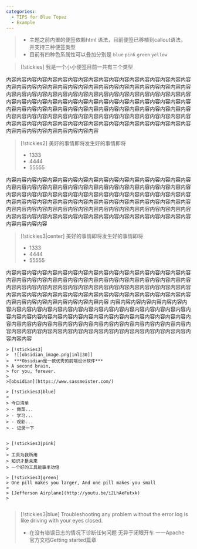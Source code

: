 ```yaml
---
categories:
  - TIPS for Blue Topaz
  - Example
---
```


> - 主题之前内置的便签依赖html 语法，目前便签已移植到callout语法，并支持三种便签类型
> - 目前有四种色系属性可以叠加分别是 `blue`   `pink`  `green`  `yellow`

> [!stickies] 
> 我是一个小小便签目前一共有三个类型

内容内容内容内容内容内容内容内容内容内容内容内容内容内容内容内容内容内容内容内容内容内容内容内容内容内容内容内容内容内容内容内容内容内容内容内容内容内容内容内容内容内容内容内容内容内容内容内容内容内容内容内容内容内容内容内容内容内容内容内容内容内容内容内容内容内容内容内容内容内容内容内容内容内容内容内容内容内容内容内容内容内容内容内容内容内容内容内容内容内容内容内容内容内容内容内容内容内容内容内容内容内容内容内容内容内容内容内容内容内容内容内容内容内容内容内容内容内容内容内容内容内容内容内容内容内容内容内容内容内容内容内容内容内容内容

> [!stickies2] 
> 美好的事情即将发生好的事情即将
> - 1333
> - 4444
> - 55555

内容内容内容内容内容内容内容内容内容内容内容内容内容内容内容内容内容内容内容内容内容内容内容内容内容内容内容内容内容内容内容内容内容内容内容内容内容内容内容内容内容内容内容内容内容内容内容内容内容内容内容内容内容内容内容内容内容内容内容内容内容内容内容内容内容内容内容内容内容内容内容内容内容内容内容内容内容内容内容内容内容内容内容内容内容内容内容内容内容内容内容内容内容内容内容内容内容内容内容内容内容内容内容内容内容内容内容内容内容内容内容内容
> [!stickies3|center] 
> 美好的事情即将发生好的事情即将
> - 1333
> - 4444
> - 55555


内容内容内容内容内容内容内容内容内容内容内容内容内容内容内容内容内容内容内容内容内容内容内容内容内容内容内容内容内容内容内容内容内容内容内容内容内容内容内容内容内容内容内容内容内容内容内容内容内容内容内容内容内容内容内容内容内容内容内容内容内容内容内容内容内容内容内容内容内容内容内容内容内容内容内容内容内容内容内容内容内容内容
内容内容内容内容内容内容内容内容内容内容内容内容内容内容内容内容内容内容内容内容内容内容内容内容内容内容内容内容内容内容内容内容内容内容内容内容内容内容内容内容内容内容内容内容内容内容内容内容内容内容内容内容内容内容内容内容内容内容内容内容内容内容内容内容内容内容内容内容内容内容内容内容内容内容内容内容内容内容内容内容内容内容
```ad-flex
> [!stickies3] 
>  ![[obsidian_image.png|inl|30]]
>  ***Obsidian是一款优秀的前端设计软件***
> A second brain,
> for you, forever.
> 
>[obsidian](https://www.sassmeister.com/)

> [!stickies3|blue] 
> 
> 今日清单
> - 做菜...
> - 学习...
> - 观影...
> - 记录一下


> [!stickies3|pink] 
> 
> 工具为我所用
> 知识才是未来
> 一个好的工具能事半功倍

> [!stickies3|green]
> One pill makes you larger, And one pill makes you small
> 
> [Jefferson Airplane](http://youtu.be/i2LhAeFutxk)
> 


```

> [!stickies3|blue] 
>  Troubleshooting any problem without
the error log is like driving with
your eyes closed.
>- 在没有错误日志的情况下诊断任何问题
无异于闭眼开车
>一一Apache 官方文档Getting started篇章



